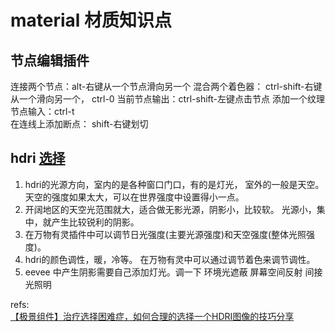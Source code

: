 # material 材质知识点

## 节点编辑插件
连接两个节点：alt-右键从一个节点滑向另一个
混合两个着色器： ctrl-shift-右键从一个滑向另一个， ctrl-0
当前节点输出：ctrl-shift-左键点击节点
添加一个纹理节点输入：ctrl-t  
在连线上添加断点： shift-右键划切


## hdri [选择][1]  
1. hdri的光源方向，室内的是各种窗口门口，有的是灯光， 室外的一般是天空。 天空的强度如果太大，可以在世界强度中设置得小一点。
1. 开阔地区的天空光范围就大，适合做无影光源，阴影小，比较软。 光源小，集中，就产生比较锐利的阴影。
1. 在万物有灵插件中可以调节日光强度(主要光源强度)和天空强度(整体光照强度)。
1. hdri的颜色调性，暖，冷等。 在万物有灵中可以通过调节着色来调节调性。
1. eevee 中产生阴影需要自己添加灯光。调一下 环境光遮蔽 屏幕空间反射 间接光照明 





refs:  
[【极景组件】治疗选择困难症，如何合理的选择一个HDRI图像的技巧分享][1]   

[1]:  https://www.bilibili.com/video/av85135484 